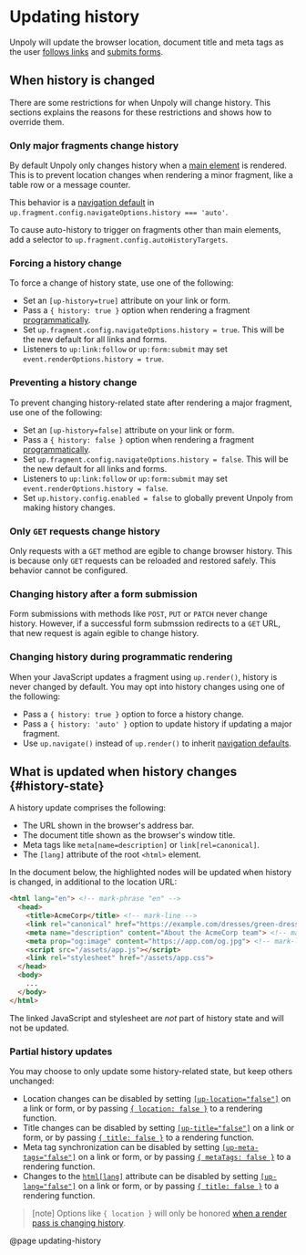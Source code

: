 Updating history
================

Unpoly will update the browser location, document title and meta tags
as the user [follows links](/a-up-follow) and [submits forms](/up-submit).



## When history is changed

There are some restrictions for when Unpoly will change history.
This sections explains the reasons for these restrictions and shows how to override them.


### Only major fragments change history 

By default Unpoly only changes history when a [main element](/main) is rendered.
This is to prevent location changes when rendering a minor fragment, like a table row or a message counter.

This behavior is a [navigation default](/navigation#navigation-defaults) in
`up.fragment.config.navigateOptions.history === 'auto'`.

To cause auto-history to trigger on fragments other than main elements, add a selector to `up.fragment.config.autoHistoryTargets`.


### Forcing a history change

To force a change of history state, use one of the following: 

- Set an `[up-history=true]` attribute on your link or form.
- Pass a `{ history: true }` option when rendering a fragment [programmatically](/up.fragment).
- Set `up.fragment.config.navigateOptions.history = true`. This will be the new default for all links and forms.
- Listeners to `up:link:follow` or `up:form:submit` may set `event.renderOptions.history = true`.


### Preventing a history change 

To prevent changing history-related state after rendering a major fragment, use one of the following:

- Set an `[up-history=false]` attribute on your link or form.
- Pass a `{ history: false }` option when rendering a fragment [programmatically](/up.fragment).
- Set `up.fragment.config.navigateOptions.history = false`. This will be the new default for all links and forms.
- Listeners to `up:link:follow` or `up:form:submit` may set `event.renderOptions.history = false`.
- Set `up.history.config.enabled = false` to globally prevent Unpoly from making history changes. 


### Only `GET` requests change history

Only requests with a `GET` method are egible to change browser history.
This is because only `GET` requests can be reloaded and restored safely.
This behavior cannot be configured.


### Changing history after a form submission

Form submissions with methods like `POST`, `PUT` or `PATCH` never change history. 
However, if a successful form submssion redirects to a `GET` URL, that new request is
again egible to change history.


### Changing history during programmatic rendering

When your JavaScript updates a fragment using `up.render()`, history is never changed by default.
You may opt into history changes using one of the following:

- Pass a `{ history: true }` option to force a history change.
- Pass a `{ history: 'auto' }` option to update history if updating a major fragment.
- Use `up.navigate()` instead of `up.render()` to inherit [navigation defaults](/navigation#navigation-defaults).



## What is updated when history changes {#history-state}

A history update comprises the following:

- The URL shown in the browser's address bar.
- The document title shown as the browser's window title.
- Meta tags like `meta[name=description]` or `link[rel=canonical]`.
- The `[lang]` attribute of the root `<html>` element.

In the document below, the highlighted nodes will be updated when history is changed, in additional to the location URL:

```html
<html lang="en"> <!-- mark-phrase "en" -->
  <head>
    <title>AcmeCorp</title> <!-- mark-line -->
    <link rel="canonical" href="https://example.com/dresses/green-dresses"> <!-- mark-line -->
    <meta name="description" content="About the AcmeCorp team"> <!-- mark-line -->
    <meta prop="og:image" content="https://app.com/og.jpg"> <!-- mark-line -->
    <script src="/assets/app.js"></script>
    <link rel="stylesheet" href="/assets/app.css">
  </head>
  <body>
    ...
  </body>
</html>
```

The linked JavaScript and stylesheet are *not* part of history state and will not be updated.

### Partial history updates

You may choose to only update some history-related state, but keep others unchanged:

- Location changes can be disabled by setting [`[up-location="false"]`](/a-up-follow#up-location) on a link or form, or by passing [`{ location: false }`](/up.render#options.location) to a rendering function.
- Title changes can be disabled by setting [`[up-title="false"]`](/a-up-follow#up-title) on a link or form, or by passing [`{ title: false }`](/up.render#options.location) to a rendering function.
- Meta tag synchronization can be disabled by setting [`[up-meta-tags="false"]`](/a-up-follow#up-meta-tags) on a link or form, or by passing [`{ metaTags: false }`](/up.render#options.metaTags) to a rendering function.
- Changes to the [`html[lang]`](https://www.tpgi.com/using-the-html-lang-attribute/) attribute can be disabled by setting [`[up-lang="false"]`](/a-up-follow#up-title) on a link or form, or by passing [`{ title: false }`](/up.render#options.location) to a rendering function.

> [note]
> Options like `{ location }` will only be honored [when a render pass is changing history](#when-history-is-changed).


@page updating-history
